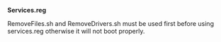**Services.reg**

RemoveFiles.sh and RemoveDrivers.sh must be used first before using services.reg otherwise it will not boot properly.
